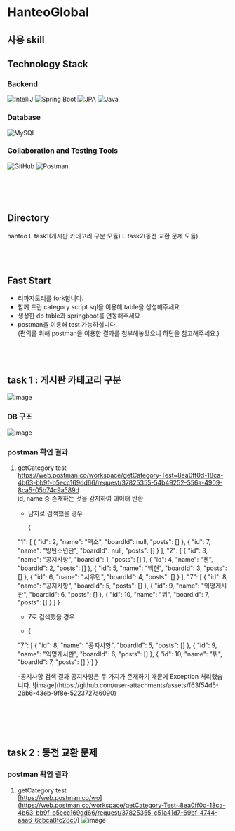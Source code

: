 # HanteoGlobal

## 사용 skill
<div>
    <h2>Technology Stack</h2>
    <section>
        <h3>Backend</h3>
        <img src="https://img.shields.io/badge/IntelliJ-000000?style=for-the-badge&logo=IntelliJ-&logoColor=white" alt="IntelliJ">
        <img src="https://img.shields.io/badge/Spring Boot-6DB33F?style=for-the-badge&logo=Spring Boot-&logoColor=white" alt="Spring Boot">
        <img src="https://img.shields.io/badge/JPA-6DB33F?style=for-the-badge&logo=JPA-&logoColor=white" alt="JPA">
        <img src="https://img.shields.io/badge/Java-4B4B77?style=for-the-badge&logo=Java-&logoColor=white" alt="Java">
    </section>
    <section>
        <h3>Database</h3>
        <img src="https://img.shields.io/badge/MySQL-4479A1?style=for-the-badge&logo=MySQL-&logoColor=white" alt="MySQL">
    </section>
    <section>
        <h3>Collaboration and Testing Tools</h3>
        <img src="https://img.shields.io/badge/GitHub-181717?style=for-the-badge&logo=GitHub-&logoColor=white" alt="GitHub">
        <img src="https://img.shields.io/badge/Postman-FF6C37?style=for-the-badge&logo=Postman&logoColor=white" alt="Postman">
    </section>
</div>
</br></br></br></br>

## Directory
hanteo
L task1(게시판 카테고리 구분 모듈)
L task2(동전 교환 문제 모듈)
</br></br></br></br>

## Fast Start
- 리파지토리를 fork합니다.
- 함께 드린 category script.sql을 이용해 table을 생성해주세요
- 생성한 db table과 springboot를 연동해주세요
- postman을 이용해 test 가능하십니다.</br>
(편의를 위해 postman을 이용한 결과를 첨부해놓았으니 하단을 참고해주세요.)
</br></br></br></br>

## task 1 : 게시판 카테고리 구분
![image](https://github.com/user-attachments/assets/9e1ca0c0-2848-491a-861a-c2b6f072d8e9)

### DB 구조
![image](https://github.com/user-attachments/assets/665156da-901b-4aab-9f69-ef6fd9a795f6)

### postman 확인 결과
1. getCategory test</br>
   https://web.postman.co/workspace/getCategory-Test~8ea0ff0d-18ca-4b63-bb9f-b5ecc169dd66/request/37825355-54b49252-556a-4909-8ca5-05b74c9a589d</br>
   id, name 중 존재하는 것을 감지하여 데이터 반환</br>

   - 남자로 검색했을 경우
     <p>
       {
    "1": [
        {
            "id": 2,
            "name": "엑소",
            "boardId": null,
            "posts": []
        },
        {
            "id": 7,
            "name": "방탄소년단",
            "boardId": null,
            "posts": []
        }
    ],
    "2": [
        {
            "id": 3,
            "name": "공지사항",
            "boardId": 1,
            "posts": []
        },
        {
            "id": 4,
            "name": "첸",
            "boardId": 2,
            "posts": []
        },
        {
            "id": 5,
            "name": "백현",
            "boardId": 3,
            "posts": []
        },
        {
            "id": 6,
            "name": "시우민",
            "boardId": 4,
            "posts": []
        }
    ],
    "7": [
        {
            "id": 8,
            "name": "공지사항",
            "boardId": 5,
            "posts": []
        },
        {
            "id": 9,
            "name": "익명게시판",
            "boardId": 6,
            "posts": []
        },
        {
            "id": 10,
            "name": "뷔",
            "boardId": 7,
            "posts": []
        }
    ]
}
     </p>

   - 7로 검색했을 경우
   - <p>
     {
    "7": [
        {
            "id": 8,
            "name": "공지사항",
            "boardId": 5,
            "posts": []
        },
        {
            "id": 9,
            "name": "익명게시판",
            "boardId": 6,
            "posts": []
        },
        {
            "id": 10,
            "name": "뷔",
            "boardId": 7,
            "posts": []
        }
    ]
}
   </p>
   -공지사항 검색 결과
   공지사항은 두 가지가 존재하기 때문에 Exception 처리했습니다.
   ![image](https://github.com/user-attachments/assets/f63f54d5-26b6-43eb-9f8e-5223727a6090)
</br></br></br></br>

## task 2 : 동전 교환 문제

### postman 확인 결과
1. getCategory test</br>
   [https://web.postman.co/wo](https://web.postman.co/workspace/getCategory-Test~8ea0ff0d-18ca-4b63-bb9f-b5ecc169dd66/request/37825355-c51a41d7-69bf-4744-aaa6-6cbca8fc28c0)
   ![image](https://github.com/user-attachments/assets/0097ec1e-33d8-42fa-a10a-3080489ea0d6)


     
